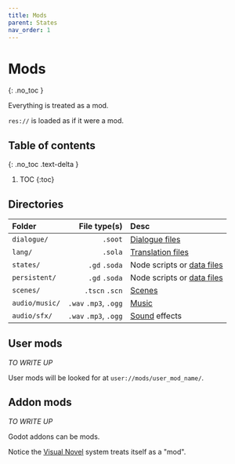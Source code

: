 ```yaml
---
title: Mods
parent: States
nav_order: 1
---
```


# Mods
{: .no_toc }

Everything is treated as a mod.

`res://` is loaded as if it were a mod.

## Table of contents
{: .no_toc .text-delta }

1. TOC
{:toc}

## Directories

|Folder|File type(s)|Desc|
|:-----|-----------:|:---|
|`dialogue/`| `.soot`|[Dialogue files](#docs/dialogue.md)|
|`lang/`|`.sola`|[Translation files](#docs/translations/lang_files.md)|
|`states/`| `.gd` `.soda`|Node scripts or [data files](#docs/states/data_files.md)|
|`persistent/`| `.gd` `.soda`|Node scripts or [data files](#docs/states/data_files.md)|
|`scenes/`| `.tscn` `.scn`|[Scenes](#docs/resources/scenes.md)|
|`audio/music/`| `.wav` `.mp3`, `.ogg`|[Music](#docs/resources/music.md)|
|`audio/sfx/`| `.wav` `.mp3`, `.ogg`|[Sound](#docs/resources/sfx.md) effects|

## User mods
*TO WRITE UP*

User mods will be looked for at `user://mods/user_mod_name/`.  

## Addon mods
*TO WRITE UP*

Godot addons can be mods.

Notice the [Visual Novel](https://github.com/teebarjunk/sooty-visual_novel-example) system treats itself as a "mod".
